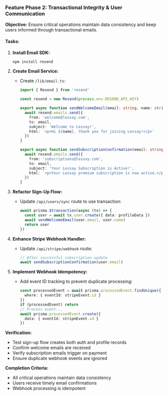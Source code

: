 ### Feature Phase 2: Transactional Integrity & User Communication

**Objective:** Ensure critical operations maintain data consistency and keep users informed through transactional emails.

#### Tasks:
1. **Install Email SDK:**
   ```bash
   npm install resend
   ```

2. **Create Email Service:**
   - Create `/lib/email.ts`:
     ```typescript
     import { Resend } from 'resend'
     
     const resend = new Resend(process.env.RESEND_API_KEY)
     
     export async function sendWelcomeEmail(email: string, name: string) {
       await resend.emails.send({
         from: 'welcome@lessay.com',
         to: email,
         subject: 'Welcome to Lessay!',
         html: `<p>Hi ${name}, thank you for joining Lessay!</p>`
       })
     }
     
     export async function sendSubscriptionConfirmation(email: string) {
       await resend.emails.send({
         from: 'subscriptions@lessay.com',
         to: email,
         subject: 'Your Lessay Subscription is Active!',
         html: `<p>Your Lessay premium subscription is now active.</p>`
       })
     }
     ```

3. **Refactor Sign-Up Flow:**
   - Update `/api/users/sync` route to use transaction:
     ```typescript
     await prisma.$transaction(async (tx) => {
       const user = await tx.user.create({ data: profileData })
       await sendWelcomeEmail(user.email, user.name)
       return user
     })
     ```

4. **Enhance Stripe Webhook Handler:**
   - Update `/api/stripe/webhook` route:
     ```typescript
     // After successful subscription update
     await sendSubscriptionConfirmation(user.email)
     ```

5. **Implement Webhook Idempotency:**
   - Add event ID tracking to prevent duplicate processing:
     ```typescript
     const processedEvent = await prisma.processedEvent.findUnique({
       where: { eventId: stripeEvent.id }
     })
     if (processedEvent) return
     // Process event...
     await prisma.processedEvent.create({
       data: { eventId: stripeEvent.id }
     })
     ```

**Verification:**
- Test sign-up flow creates both auth and profile records
- Confirm welcome emails are received
- Verify subscription emails trigger on payment
- Ensure duplicate webhook events are ignored

**Completion Criteria:**
- All critical operations maintain data consistency
- Users receive timely email confirmations
- Webhook processing is idempotent